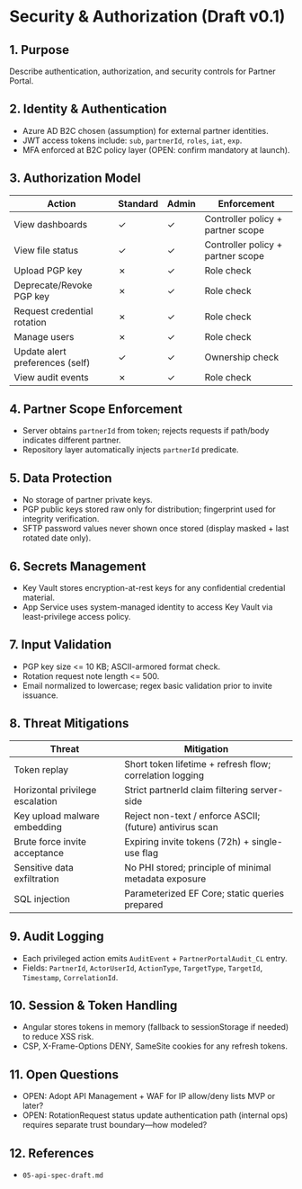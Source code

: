 # Security & Authorization (Draft v0.1)

## 1. Purpose
Describe authentication, authorization, and security controls for Partner Portal.

## 2. Identity & Authentication
- Azure AD B2C chosen (assumption) for external partner identities.
- JWT access tokens include: `sub`, `partnerId`, `roles`, `iat`, `exp`.
- MFA enforced at B2C policy layer (OPEN: confirm mandatory at launch).

## 3. Authorization Model
| Action | Standard | Admin | Enforcement |
|--------|----------|-------|-------------|
| View dashboards | ✓ | ✓ | Controller policy + partner scope |
| View file status | ✓ | ✓ | Controller policy + partner scope |
| Upload PGP key | ✗ | ✓ | Role check |
| Deprecate/Revoke PGP key | ✗ | ✓ | Role check |
| Request credential rotation | ✗ | ✓ | Role check |
| Manage users | ✗ | ✓ | Role check |
| Update alert preferences (self) | ✓ | ✓ | Ownership check |
| View audit events | ✗ | ✓ | Role check |

## 4. Partner Scope Enforcement
- Server obtains `partnerId` from token; rejects requests if path/body indicates different partner.
- Repository layer automatically injects `partnerId` predicate.

## 5. Data Protection
- No storage of partner private keys.
- PGP public keys stored raw only for distribution; fingerprint used for integrity verification.
- SFTP password values never shown once stored (display masked + last rotated date only).

## 6. Secrets Management
- Key Vault stores encryption-at-rest keys for any confidential credential material.
- App Service uses system-managed identity to access Key Vault via least-privilege access policy.

## 7. Input Validation
- PGP key size <= 10 KB; ASCII-armored format check.
- Rotation request note length <= 500.
- Email normalized to lowercase; regex basic validation prior to invite issuance.

## 8. Threat Mitigations
| Threat | Mitigation |
|--------|------------|
| Token replay | Short token lifetime + refresh flow; correlation logging |
| Horizontal privilege escalation | Strict partnerId claim filtering server-side |
| Key upload malware embedding | Reject non-text / enforce ASCII; (future) antivirus scan |
| Brute force invite acceptance | Expiring invite tokens (72h) + single-use flag |
| Sensitive data exfiltration | No PHI stored; principle of minimal metadata exposure |
| SQL injection | Parameterized EF Core; static queries prepared |

## 9. Audit Logging
- Each privileged action emits `AuditEvent` + `PartnerPortalAudit_CL` entry.
- Fields: `PartnerId`, `ActorUserId`, `ActionType`, `TargetType`, `TargetId`, `Timestamp`, `CorrelationId`.

## 10. Session & Token Handling
- Angular stores tokens in memory (fallback to sessionStorage if needed) to reduce XSS risk.
- CSP, X-Frame-Options DENY, SameSite cookies for any refresh tokens.

## 11. Open Questions
- OPEN: Adopt API Management + WAF for IP allow/deny lists MVP or later?
- OPEN: RotationRequest status update authentication path (internal ops) requires separate trust boundary—how modeled?

## 12. References
- `05-api-spec-draft.md`
